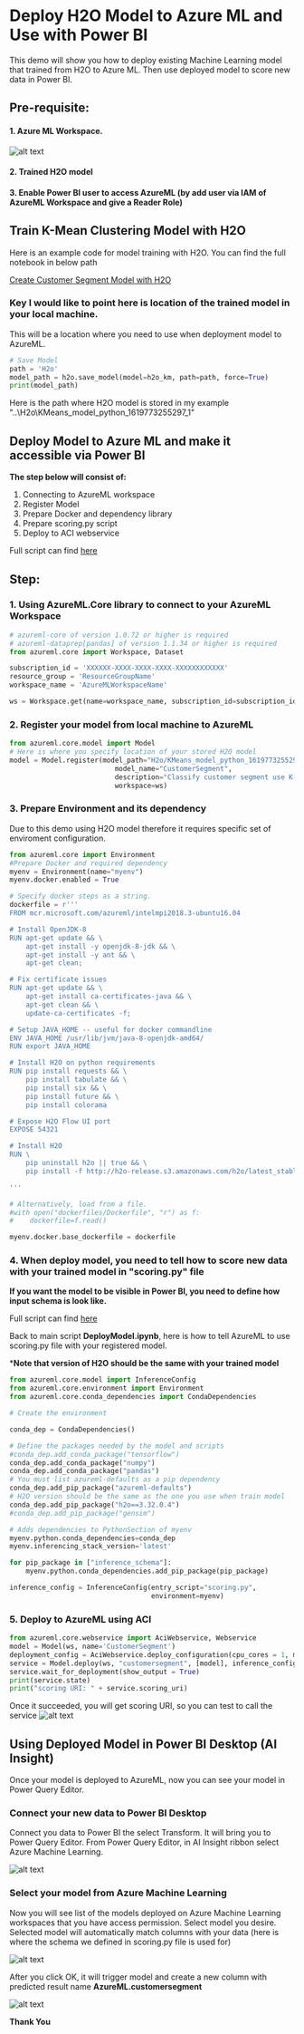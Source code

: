 # Deploy H2O Model to Azure ML and Use with Power BI
This demo will show you how to deploy existing Machine Learning model that trained from H2O to Azure ML. Then use deployed model to score new data in Power BI.

## Pre-requisite:
#### 1. Azure ML Workspace.
![alt text](https://docs.microsoft.com/en-us/azure/machine-learning/media/how-to-manage-workspace/create-workspace.gif  "Create azure ml") 

#### 2. Trained H2O model 
#### 3. Enable Power BI user to access AzureML (by add user via IAM of AzureML Workspace and give a Reader Role)
 

## Train K-Mean Clustering Model with H2O
Here is an example code for model training with H2O. You can find the full notebook in below path 

[Create Customer Segment Model with H2O](https://github.com/WipadaChan/pbi_demo_repo/blob/master/03_DeployH2O_PBI/Customer%20Segment.ipynb)


### Key I would like to point here is location of the trained model in your local machine.
This will be a location where you need to use when deployment model to AzureML. 

```python
# Save Model
path = 'H2o'
model_path = h2o.save_model(model=h2o_km, path=path, force=True)
print(model_path)
```
Here is the path where H2O model is stored in my example
"..\H2o\KMeans_model_python_1619773255297_1"


## Deploy Model to Azure ML and make it accessible via Power BI
**The step below will consist of:**
1. Connecting to AzureML workspace
2. Register Model
3. Prepare Docker and dependency library
4. Prepare scoring.py script
5. Deploy to ACI webservice

Full script can find [here](https://github.com/WipadaChan/pbi_demo_repo/blob/master/03_DeployH2O_PBI/DeployModel.ipynb)

## Step:
### 1. Using AzureML.Core library to connect to your AzureML Workspace
```python
# azureml-core of version 1.0.72 or higher is required
# azureml-dataprep[pandas] of version 1.1.34 or higher is required
from azureml.core import Workspace, Dataset

subscription_id = 'XXXXXX-XXXX-XXXX-XXXX-XXXXXXXXXXXX'
resource_group = 'ResourceGroupName'
workspace_name = 'AzureMLWorkspaceName'

ws = Workspace.get(name=workspace_name, subscription_id=subscription_id, resource_group=resource_group )
```

### 2. Register your model from local machine to AzureML
```python
from azureml.core.model import Model
# Here is where you specify location of your stored H2O model
model = Model.register(model_path="H2o/KMeans_model_python_1619773255297_1",
                          model_name="CustomerSegment",
                          description="Classify customer segment use K-Means Clustering",
                          workspace=ws)
```

### 3. Prepare Environment and its dependency 
Due to this demo using H2O model therefore it requires specific set of enviroment configuration. 
```python
from azureml.core import Environment
#Prepare Docker and required dependency 
myenv = Environment(name="myenv")
myenv.docker.enabled = True

# Specify docker steps as a string.
dockerfile = r'''
FROM mcr.microsoft.com/azureml/intelmpi2018.3-ubuntu16.04

# Install OpenJDK-8
RUN apt-get update && \
    apt-get install -y openjdk-8-jdk && \
    apt-get install -y ant && \
    apt-get clean;

# Fix certificate issues
RUN apt-get update && \
    apt-get install ca-certificates-java && \
    apt-get clean && \
    update-ca-certificates -f;

# Setup JAVA_HOME -- useful for docker commandline
ENV JAVA_HOME /usr/lib/jvm/java-8-openjdk-amd64/
RUN export JAVA_HOME

# Install H2O on python requirements
RUN pip install requests && \
    pip install tabulate && \
    pip install six && \
    pip install future && \
    pip install colorama

# Expose H2O Flow UI port
EXPOSE 54321

# Install H2O
RUN \
    pip uninstall h2o || true && \
    pip install -f http://h2o-release.s3.amazonaws.com/h2o/latest_stable_Py.html --trusted-host h2o-release.s3.amazonaws.com h2o

'''

# Alternatively, load from a file.
#with open("dockerfiles/Dockerfile", "r") as f:
#    dockerfile=f.read()

myenv.docker.base_dockerfile = dockerfile

```

### 4. When deploy model, you need to tell how to score new data with your trained model in "scoring.py" file
**If you want the model to be visible in Power BI, you need to define how input schema is look like.**

Full script can find [here](https://github.com/WipadaChan/pbi_demo_repo/blob/master/03_DeployH2O_PBI/scoring.py)

Back to main script **DeployModel.ipynb**, here is how to tell AzureML to use scoring.py file with your registered model. 

***Note that version of H2O should be the same with your trained model**

```python
from azureml.core.model import InferenceConfig
from azureml.core.environment import Environment
from azureml.core.conda_dependencies import CondaDependencies

# Create the environment

conda_dep = CondaDependencies()

# Define the packages needed by the model and scripts
#conda_dep.add_conda_package("tensorflow")
conda_dep.add_conda_package("numpy")
conda_dep.add_conda_package("pandas")
# You must list azureml-defaults as a pip dependency
conda_dep.add_pip_package("azureml-defaults")
# H2O version should be the same as the one you use when train model 
conda_dep.add_pip_package("h2o==3.32.0.4")
#conda_dep.add_pip_package("gensim")

# Adds dependencies to PythonSection of myenv
myenv.python.conda_dependencies=conda_dep
myenv.inferencing_stack_version='latest'

for pip_package in ["inference_schema"]:
    myenv.python.conda_dependencies.add_pip_package(pip_package)

inference_config = InferenceConfig(entry_script="scoring.py",   
                                   environment=myenv)
```

### 5. Deploy to AzureML using ACI 
```python
from azureml.core.webservice import AciWebservice, Webservice
model = Model(ws, name='CustomerSegment')
deployment_config = AciWebservice.deploy_configuration(cpu_cores = 1, memory_gb = 1)
service = Model.deploy(ws, "customersegment", [model], inference_config, deployment_config)
service.wait_for_deployment(show_output = True)
print(service.state)
print("scoring URI: " + service.scoring_uri)
``` 
Once it succeeded, you will get scoring URI, so you can test to call the service 
![alt text](https://github.com/WipadaChan/pbi_demo_repo/blob/master/03_DeployH2O_PBI/image/URI.png "WebService URI") 


## Using Deployed Model in Power BI Desktop (AI Insight)
Once your model is deployed to AzureML, now you can see your model in Power Query Editor.

### Connect your new data to Power BI Desktop
Connect you data to Power BI the select Transform. It will bring you to Power Query Editor. 
From Power Query Editor, in AI Insight ribbon select Azure Machine Learning.

![alt text](https://github.com/WipadaChan/pbi_demo_repo/blob/master/03_DeployH2O_PBI/image/pbi1.png "Connect data") 

### Select your model from Azure Machine Learning 
Now you will see list of the models deployed on Azure Machine Learning workspaces that you have access permission. 
Select model you desire.
Selected model will automatically match columns with your data (here is where the schema we defined in scoring.py file is used for) 

![alt text](https://github.com/WipadaChan/pbi_demo_repo/blob/master/03_DeployH2O_PBI/image/AzureMLinPBI.png "Connect data") 

After you click OK, it will trigger model and create a new column with predicted result name **AzureML.customersegment**

![alt text](https://github.com/WipadaChan/pbi_demo_repo/blob/master/03_DeployH2O_PBI/image/scoredColumn.png "Connect data") 

**Thank You** 